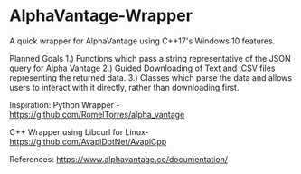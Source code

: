 # AlphaVantage-Wrapper
A quick wrapper for AlphaVantage using C++17's Windows 10 features.

Planned Goals
1.) Functions which pass a string representative of the JSON query for Alpha Vantage
2.) Guided Downloading of Text and .CSV files representing the returned data.
3.) <Maybe> Classes which parse the data and allows users to interact with it directly, rather than downloading first.

Inspiration:
Python Wrapper - https://github.com/RomelTorres/alpha_vantage

C++ Wrapper using Libcurl for Linux- https://github.com/AvapiDotNet/AvapiCpp

References:
https://www.alphavantage.co/documentation/
